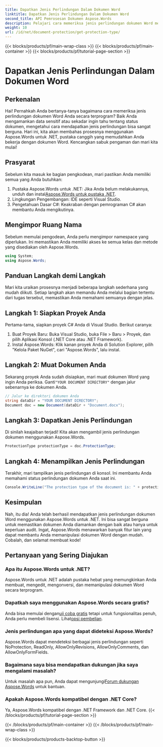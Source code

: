 ```yaml
---
title: Dapatkan Jenis Perlindungan Dalam Dokumen Word
linktitle: Dapatkan Jenis Perlindungan Dalam Dokumen Word
second_title: API Pemrosesan Dokumen Aspose.Words
description: Pelajari cara memeriksa jenis perlindungan dokumen Word menggunakan Aspose.Words untuk .NET. Panduan langkah demi langkah, contoh kode, dan FAQ disertakan.
weight: 10
url: /id/net/document-protection/get-protection-type/
---
```


{{< blocks/products/pf/main-wrap-class >}}
{{< blocks/products/pf/main-container >}}
{{< blocks/products/pf/tutorial-page-section >}}

# Dapatkan Jenis Perlindungan Dalam Dokumen Word

## Perkenalan

Hai! Pernahkah Anda bertanya-tanya bagaimana cara memeriksa jenis perlindungan dokumen Word Anda secara terprogram? Baik Anda mengamankan data sensitif atau sekadar ingin tahu tentang status dokumen, mengetahui cara mendapatkan jenis perlindungan bisa sangat berguna. Hari ini, kita akan membahas prosesnya menggunakan Aspose.Words untuk .NET, pustaka canggih yang memudahkan Anda bekerja dengan dokumen Word. Kencangkan sabuk pengaman dan mari kita mulai!

## Prasyarat

Sebelum kita masuk ke bagian pengkodean, mari pastikan Anda memiliki semua yang Anda butuhkan:

1. Pustaka Aspose.Words untuk .NET: Jika Anda belum melakukannya, unduh dan instal[Aspose.Words untuk pustaka .NET](https://releases.aspose.com/words/net/).
2. Lingkungan Pengembangan: IDE seperti Visual Studio.
3. Pengetahuan Dasar C#: Keakraban dengan pemrograman C# akan membantu Anda mengikutinya.

## Mengimpor Ruang Nama

Sebelum memulai pengodean, Anda perlu mengimpor namespace yang diperlukan. Ini memastikan Anda memiliki akses ke semua kelas dan metode yang disediakan oleh Aspose.Words.

```csharp
using System;
using Aspose.Words;
```

## Panduan Langkah demi Langkah

Mari kita uraikan prosesnya menjadi beberapa langkah sederhana yang mudah diikuti. Setiap langkah akan memandu Anda melalui bagian tertentu dari tugas tersebut, memastikan Anda memahami semuanya dengan jelas.

## Langkah 1: Siapkan Proyek Anda

Pertama-tama, siapkan proyek C# Anda di Visual Studio. Berikut caranya:

1. Buat Proyek Baru: Buka Visual Studio, buka File > Baru > Proyek, dan pilih Aplikasi Konsol (.NET Core atau .NET Framework).
2. Instal Aspose.Words: Klik kanan proyek Anda di Solution Explorer, pilih "Kelola Paket NuGet", cari "Aspose.Words", lalu instal.

## Langkah 2: Muat Dokumen Anda

Sekarang proyek Anda sudah disiapkan, mari muat dokumen Word yang ingin Anda periksa. Ganti`"YOUR DOCUMENT DIRECTORY"` dengan jalur sebenarnya ke dokumen Anda.

```csharp
// Jalur ke direktori dokumen Anda
string dataDir = "YOUR DOCUMENT DIRECTORY";
Document doc = new Document(dataDir + "Document.docx");
```

## Langkah 3: Dapatkan Jenis Perlindungan

Di sinilah keajaiban terjadi! Kita akan mengambil jenis perlindungan dokumen menggunakan Aspose.Words.

```csharp
ProtectionType protectionType = doc.ProtectionType;
```

## Langkah 4: Menampilkan Jenis Perlindungan

Terakhir, mari tampilkan jenis perlindungan di konsol. Ini membantu Anda memahami status perlindungan dokumen Anda saat ini.

```csharp
Console.WriteLine("The protection type of the document is: " + protectionType);
```

## Kesimpulan

Nah, itu dia! Anda telah berhasil mendapatkan jenis perlindungan dokumen Word menggunakan Aspose.Words untuk .NET. Ini bisa sangat berguna untuk memastikan dokumen Anda diamankan dengan baik atau hanya untuk keperluan audit. Ingat, Aspose.Words menawarkan banyak fitur lain yang dapat membantu Anda memanipulasi dokumen Word dengan mudah. Cobalah, dan selamat membuat kode!

## Pertanyaan yang Sering Diajukan

### Apa itu Aspose.Words untuk .NET?
Aspose.Words untuk .NET adalah pustaka hebat yang memungkinkan Anda membuat, mengedit, mengonversi, dan memanipulasi dokumen Word secara terprogram.

### Dapatkah saya menggunakan Aspose.Words secara gratis?
 Anda bisa memulai dengan[uji coba gratis](https://releases.aspose.com/) tetapi untuk fungsionalitas penuh, Anda perlu membeli lisensi. Lihat[opsi pembelian](https://purchase.aspose.com/buy).

### Jenis perlindungan apa yang dapat dideteksi Aspose.Words?
Aspose.Words dapat mendeteksi berbagai jenis perlindungan seperti NoProtection, ReadOnly, AllowOnlyRevisions, AllowOnlyComments, dan AllowOnlyFormFields.

### Bagaimana saya bisa mendapatkan dukungan jika saya mengalami masalah?
 Untuk masalah apa pun, Anda dapat mengunjungi[Forum dukungan Aspose.Words](https://forum.aspose.com/c/words/8) untuk bantuan.

### Apakah Aspose.Words kompatibel dengan .NET Core?
Ya, Aspose.Words kompatibel dengan .NET Framework dan .NET Core.
{{< /blocks/products/pf/tutorial-page-section >}}

{{< /blocks/products/pf/main-container >}}
{{< /blocks/products/pf/main-wrap-class >}}

{{< blocks/products/products-backtop-button >}}
